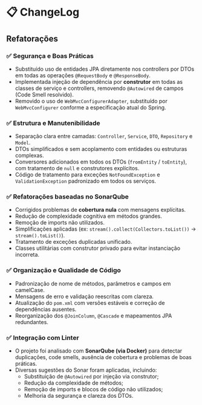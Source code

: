 # 📋 ChangeLog

## Refatorações 

### ✅ Segurança e Boas Práticas
- Substituído uso de entidades JPA diretamente nos controllers por DTOs em todas as operações `@RequestBody` e `@ResponseBody`.
- Implementada injeção de dependência por **construtor** em todas as classes de serviço e controllers, removendo `@Autowired` de campos (Code Smell resolvido).
- Removido o uso de `WebMvcConfigurerAdapter`, substituído por `WebMvcConfigurer` conforme a especificação atual do Spring.

### ✅ Estrutura e Manutenibilidade
- Separação clara entre camadas: `Controller`, `Service`, `DTO`, `Repository` e `Model`.
- DTOs simplificados e sem acoplamento com entidades ou estruturas complexas.
- Conversores adicionados em todos os DTOs (`fromEntity` / `toEntity`), com tratamento de `null` e construtores explícitos.
- Código de tratamento para exceções `NotFoundException` e `ValidationException` padronizado em todos os serviços.

### ✅ Refatorações baseadas no SonarQube
- Corrigidos problemas de **cobertura nula** com mensagens explícitas.
- Redução de complexidade cognitiva em métodos grandes.
- Remoção de imports não utilizados.
- Simplificações aplicadas (ex: `stream().collect(Collectors.toList())` → `stream().toList()`).
- Tratamento de exceções duplicadas unificado.
- Classes utilitárias com construtor privado para evitar instanciação incorreta.

### ✅ Organização e Qualidade de Código
- Padronização de nome de métodos, parâmetros e campos em camelCase.
- Mensagens de erro e validação reescritas com clareza.
- Atualização do `pom.xml` com versões estáveis e correção de dependências ausentes.
- Reorganização dos `@JoinColumn`, `@Cascade` e mapeamentos JPA redundantes.

### ✅ Integração com Linter
- O projeto foi analisado com **SonarQube (via Docker)** para detectar duplicações, code smells, ausência de cobertura e problemas de boas práticas.
- Diversas sugestões do Sonar foram aplicadas, incluindo:
  - Substituição de `@Autowired` por injeção via construtor;
  - Redução da complexidade de métodos;
  - Remoção de imports e blocos de código não utilizados;
  - Melhoria da segurança e clareza dos DTOs.







